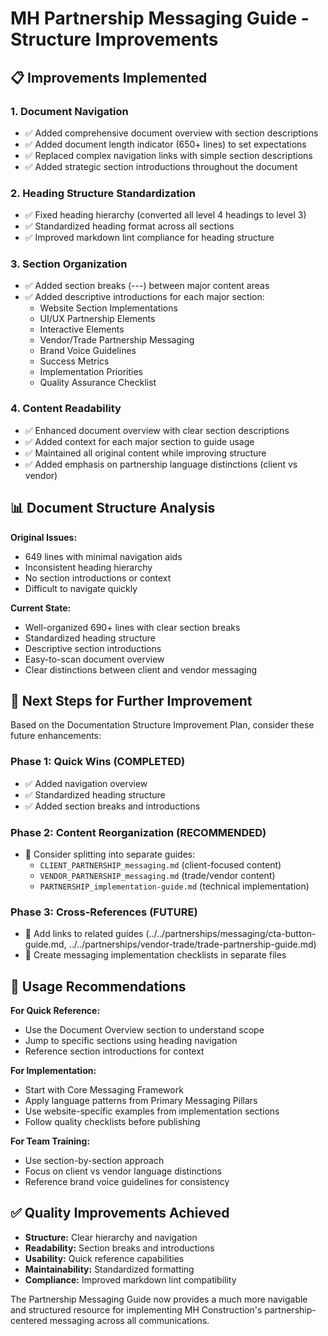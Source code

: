 # MH Partnership Messaging Guide - Structure Improvements

## 📋 **Improvements Implemented**

### **1. Document Navigation**

- ✅ Added comprehensive document overview with section descriptions
- ✅ Added document length indicator (650+ lines) to set expectations
- ✅ Replaced complex navigation links with simple section descriptions
- ✅ Added strategic section introductions throughout the document

### **2. Heading Structure Standardization**

- ✅ Fixed heading hierarchy (converted all level 4 headings to level 3)
- ✅ Standardized heading format across all sections
- ✅ Improved markdown lint compliance for heading structure

### **3. Section Organization**

- ✅ Added section breaks (---) between major content areas
- ✅ Added descriptive introductions for each major section:
  - Website Section Implementations
  - UI/UX Partnership Elements
  - Interactive Elements
  - Vendor/Trade Partnership Messaging
  - Brand Voice Guidelines
  - Success Metrics
  - Implementation Priorities
  - Quality Assurance Checklist

### **4. Content Readability**

- ✅ Enhanced document overview with clear section descriptions
- ✅ Added context for each major section to guide usage
- ✅ Maintained all original content while improving structure
- ✅ Added emphasis on partnership language distinctions (client vs vendor)

## 📊 **Document Structure Analysis**

**Original Issues:**

- 649 lines with minimal navigation aids
- Inconsistent heading hierarchy
- No section introductions or context
- Difficult to navigate quickly

**Current State:**

- Well-organized 690+ lines with clear section breaks
- Standardized heading structure
- Descriptive section introductions
- Easy-to-scan document overview
- Clear distinctions between client and vendor messaging

## 🎯 **Next Steps for Further Improvement**

Based on the Documentation Structure Improvement Plan, consider these future enhancements:

### **Phase 1: Quick Wins (COMPLETED)**

- ✅ Added navigation overview
- ✅ Standardized heading structure
- ✅ Added section breaks and introductions

### **Phase 2: Content Reorganization (RECOMMENDED)**

- 📝 Consider splitting into separate guides:
  - `CLIENT_PARTNERSHIP_messaging.md` (client-focused content)
  - `VENDOR_PARTNERSHIP_messaging.md` (trade/vendor content)
  - `PARTNERSHIP_implementation-guide.md` (technical implementation)

### **Phase 3: Cross-References (FUTURE)**

- 📝 Add links to related guides (../../partnerships/messaging/cta-button-guide.md, ../../partnerships/vendor-trade/trade-partnership-guide.md)
- 📝 Create messaging implementation checklists in separate files

## 📝 **Usage Recommendations**

**For Quick Reference:**

- Use the Document Overview section to understand scope
- Jump to specific sections using heading navigation
- Reference section introductions for context

**For Implementation:**

- Start with Core Messaging Framework
- Apply language patterns from Primary Messaging Pillars
- Use website-specific examples from implementation sections
- Follow quality checklists before publishing

**For Team Training:**

- Use section-by-section approach
- Focus on client vs vendor language distinctions
- Reference brand voice guidelines for consistency

## ✅ **Quality Improvements Achieved**

- **Structure:** Clear hierarchy and navigation
- **Readability:** Section breaks and introductions
- **Usability:** Quick reference capabilities
- **Maintainability:** Standardized formatting
- **Compliance:** Improved markdown lint compatibility

The Partnership Messaging Guide now provides a much more navigable and structured resource for
implementing MH Construction's partnership-centered messaging across all communications.
